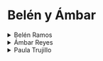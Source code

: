 <!DOCTYPE html>
<html lang="es">
 <head>
<title>Mi página </title>
</head>
  
<body>
<h1>Belén y Ámbar</h1>

<p class="grande"></p>

<details>
  <summary>Belén Ramos</summary>
  <ul>
    <li>Edad:14 años</li>
    <li>Empanadas, pizza</li>
  </ul>
</details>
  
<details>
  <summary>Ámbar Reyes</summary>
  <ul>
    <li>Edad:15 años</li>
    <li>pasta y sushi</li>
  </ul>
</details> 
<details>
  <summary>Paula Trujillo</summary>
  <ul>
    <li>Edad:15 años</li>
    <li>croquetas de papa y tallarides con salsa roja</li>
  </ul>
</details>
</body>
</html>
